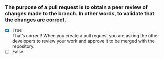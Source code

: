 ### The purpose of a pull request is to obtain a peer review of changes made to the branch. In other words, to validate that the changes are correct.

- [x] True <br>
      That’s correct! When you create a pull request you are asking the other developers to review your work and approve it to be merged with the repository.
- [ ] False
